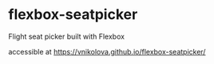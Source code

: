 # flexbox-seatpicker
Flight seat picker built with Flexbox

accessible at https://vnikolova.github.io/flexbox-seatpicker/
